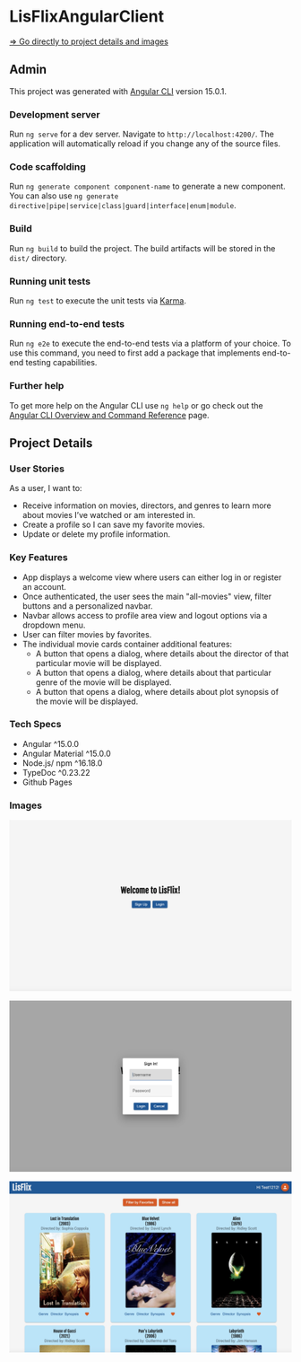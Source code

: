 # LisFlixAngularClient

  [=> Go directly to project details and images](#project-details)

## Admin

This project was generated with [Angular CLI](https://github.com/angular/angular-cli) version 15.0.1.

### Development server

Run `ng serve` for a dev server. Navigate to `http://localhost:4200/`. The application will automatically reload if you change any of the source files.

### Code scaffolding

Run `ng generate component component-name` to generate a new component. You can also use `ng generate directive|pipe|service|class|guard|interface|enum|module`.

### Build

Run `ng build` to build the project. The build artifacts will be stored in the `dist/` directory.

### Running unit tests

Run `ng test` to execute the unit tests via [Karma](https://karma-runner.github.io).

### Running end-to-end tests

Run `ng e2e` to execute the end-to-end tests via a platform of your choice. To use this command, you need to first add a package that implements end-to-end testing capabilities.

### Further help

To get more help on the Angular CLI use `ng help` or go check out the [Angular CLI Overview and Command Reference](https://angular.io/cli) page.

## Project Details

### User Stories

As a user, I want to:
* Receive information on movies, directors, and genres to learn more about movies I’ve watched or am interested in.
* Create a profile so I can save my favorite movies.
* Update or delete my profile information.

### Key Features

* App displays a welcome view where users can either log in or register an account.
* Once authenticated, the user sees the main "all-movies" view, filter buttons and a personalized navbar.
* Navbar allows access to profile area view and logout options via a dropdown menu.
* User can filter movies by favorites.
* The individual movie cards container additional features:
    * A button that opens a dialog,​ where details about the director of that particular movie will be displayed.
    * A button that opens a dialog,​ where details about that particular genre of the movie will be displayed.
    * A button that opens a dialog,​ where details about plot synopsis of the movie will be displayed.

### Tech Specs

* Angular ^15.0.0
* Angular Material ^15.0.0
* Node.js/ npm ^16.18.0
* TypeDoc ^0.23.22
* Github Pages

### Images
![Welcome to LisFilx](/img/Welcome.png)

![Login to get started](/img/Login.png)

![Main page with navbar, filter buttons and movies](/img/Movies.jpg)
